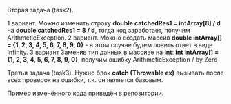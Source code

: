 Вторая задача (task2).

1 вариант.
Можно изменить строку 
**double catchedRes1 = intArray[8] / d** на **double catchedRes1 = 8 / d**, тогда код заработает, получим 
ArithmeticException.
2 вариант.
Можно создать массив **double intArray[] = {1, 2, 3, 4, 5, 6, 7, 8, 9, 0}** - в этом случае будем ловить 
ответ в виде Infinity.
3 вариант
Заменив тип данных в массиве на **int**:
**int intArray[] = {1, 2, 3, 4, 5, 6, 7, 8, 9, 0}**, получим ошибку ArithmeticException / by Zero


Третья задача (task3).
Нужно блок **catch (Throwable ex)**
вызывать после всех проверок на ошибки, т.к. он является базовым.

Пример изменённого кода приведён в репозитории.
